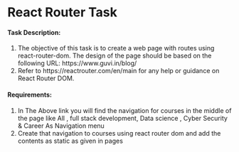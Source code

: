 <h1>React Router Task
</h1>
<h4>Task Description:
</h4>
<ol>
  <li>The objective of this task is to create a web page with routes using react-router-dom. The design of the page should be based on the following URL: https://www.guvi.in/blog/
</li>
  <li>Refer to https://reactrouter.com/en/main for any help or guidance on React Router DOM.
</li>
</ol>
<h4>Requirements:
</h4>
<ol>
  <li>In The Above link you will find the navigation for courses in the middle of the page like All , full stack development, Data science , Cyber Security & Career As Navigation menu</li>
  <li>Create that navigation to courses using react router dom and add the contents as static as given in pages
</li>
</ol>